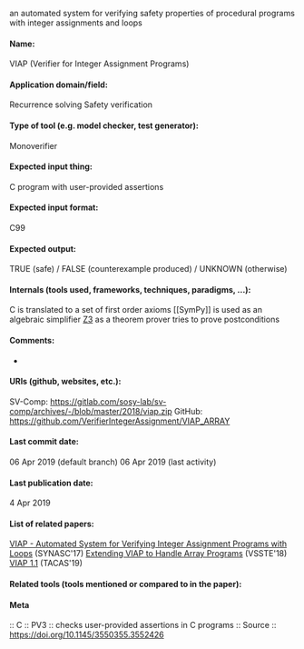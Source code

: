 an automated system for verifying safety properties of procedural programs with integer assignments and loops

#### Name:
VIAP (Verifier for Integer Assignment Programs)

#### Application domain/field:
Recurrence solving
Safety verification

#### Type of tool (e.g. model checker, test generator):
Monoverifier

#### Expected input thing:
C program with user-provided assertions

#### Expected input format:
C99

#### Expected output:
TRUE (safe) / FALSE (counterexample produced) / UNKNOWN (otherwise)

#### Internals (tools used, frameworks, techniques, paradigms, ...):
C is translated to a set of first order axioms
[[SymPy]] is used as an algebraic simplifier
[Z3](Solvers/SMT/Z3.md) as a theorem prover tries to prove postconditions

#### Comments:
-

#### URIs (github, websites, etc.):
SV-Comp: https://gitlab.com/sosy-lab/sv-comp/archives/-/blob/master/2018/viap.zip
GitHub: https://github.com/VerifierIntegerAssignment/VIAP_ARRAY

#### Last commit date:
06 Apr 2019 (default branch)
06 Apr 2019 (last activity)

#### Last publication date:
4 Apr 2019

#### List of related papers:
[VIAP - Automated System for Verifying Integer Assignment Programs with Loops](https://doi.org/10.1109/SYNASC.2017.00032) (SYNASC'17)
[Extending VIAP to Handle Array Programs](https://doi.org/10.1007/978-3-030-03592-1_3) (VSSTE'18)
[VIAP 1.1](https://doi.org/10.1007/978-3-030-17502-3_23) (TACAS'19)

#### Related tools (tools mentioned or compared to in the paper):

#### Meta
:: C
:: PV3 :: checks user-provided assertions in C programs
:: Source :: https://doi.org/10.1145/3550355.3552426
